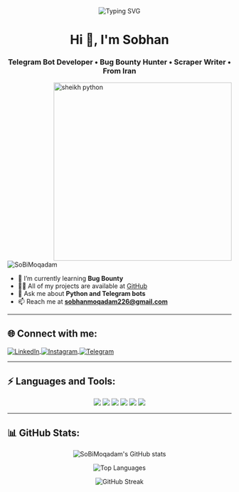 <p align="center">
  <img src="https://readme-typing-svg.demolab.com?font=Fira+Code&size=24&pause=1000&color=FFD700&center=true&vCenter=true&width=600&lines=Telegram+Bot+Developer;Bug+Bounty+Hunter;Web+Scraping" alt="Typing SVG" />
</p>

<h1 align="center">Hi 👋, I'm Sobhan</h1>
<h3 align="center">Telegram Bot Developer • Bug Bounty Hunter • Scraper Writer • From Iran</h3>

<img align="right" alt="sheikh python" width="400" src="https://mir-s3-cdn-cf.behance.net/project_modules/hd/06f21a161921919.63cd7887d0a70.gif">

<p align="left">
  <img src="https://komarev.com/ghpvc/?username=SoBiMoqadam&label=Profile%20views&color=FFD700&style=flat" alt="SoBiMoqadam" />
</p>

- 🌱 I’m currently learning **Bug Bounty**  
- 👨‍💻 All of my projects are available at [GitHub](https://github.com/SoBiMoqadam)  
- 💬 Ask me about **Python and Telegram bots**  
- 📫 Reach me at **sobhanmoqadam226@gmail.com**

---

## 🌐 Connect with me:
<p align="left">
  <a href="https://linkedin.com/in/sobhanmoqadam" target="_blank">
    <img align="center" src="https://img.shields.io/badge/LinkedIn-000000?style=for-the-badge&logo=linkedin&logoColor=FFD700" alt="LinkedIn"/>
  </a>
  <a href="https://instagram.com/cyber_nest" target="_blank">
    <img align="center" src="https://img.shields.io/badge/Instagram-000000?style=for-the-badge&logo=instagram&logoColor=FFD700" alt="Instagram"/>
  </a>
  <a href="https://t.me/SoBiMoqadam" target="_blank">
    <img align="center" src="https://img.shields.io/badge/Telegram-000000?style=for-the-badge&logo=telegram&logoColor=FFD700" alt="Telegram"/>
  </a>
</p>

---

## ⚡ Languages and Tools:
<p align="center">
  <img src="https://img.shields.io/badge/Python-000000?style=for-the-badge&logo=python&logoColor=FFD700" />
  <img src="https://img.shields.io/badge/MySQL-000000?style=for-the-badge&logo=mysql&logoColor=FFD700" />
  <img src="https://img.shields.io/badge/HTML5-000000?style=for-the-badge&logo=html5&logoColor=FFD700" />
  <img src="https://img.shields.io/badge/CSS3-000000?style=for-the-badge&logo=css3&logoColor=FFD700" />
  <img src="https://img.shields.io/badge/Linux-000000?style=for-the-badge&logo=linux&logoColor=FFD700" />
  <img src="https://img.shields.io/badge/Illustrator-000000?style=for-the-badge&logo=adobeillustrator&logoColor=FFD700" />
</p>

---

## 📊 GitHub Stats:
<p align="center">
  <img src="https://github-readme-stats.vercel.app/api?username=SoBiMoqadam&show_icons=true&hide_border=true&bg_color=000000&title_color=FFD700&icon_color=FFD700&text_color=ffffff&count_private=true" alt="SoBiMoqadam's GitHub stats"/>
</p>

<p align="center">
  <img src="https://github-readme-stats.vercel.app/api/top-langs/?username=SoBiMoqadam&layout=compact&hide_border=true&bg_color=000000&title_color=FFD700&text_color=ffffff" alt="Top Languages"/>
</p>

<p align="center">
  <img src="https://github-readme-streak-stats.herokuapp.com?user=SoBiMoqadam&background=000000&hide_border=true&ring=FFD700&currStreakLabel=FFD700&sideNums=FFD700&currStreakNum=FFD700&sideLabels=FFD700&text_color=ffffff" alt="GitHub Streak"/>
</p>
